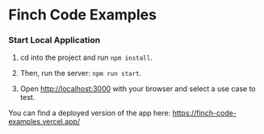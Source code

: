 # Finch Code Examples

### Start Local Application

1. cd into the project and run `npm install`.

2. Then, run the server: `npm run start`.

3. Open [http://localhost:3000](http://localhost:3000) with your browser and select a use case to test.

You can find a deployed version of the app here: https://finch-code-examples.vercel.app/